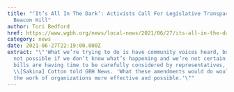 ```yaml
---
title: "‘It’s All In The Dark’: Activists Call For Legislative Transparency On
  Beacon Hill"
author: Tori Bedford
href: https://www.wgbh.org/news/local-news/2021/06/27/its-all-in-the-dark-activists-call-for-legislative-transparency-on-beacon-hill
category: news
date: 2021-06-27T22:19:00.000Z
extract: "\"'What we’re trying to do is have community voices heard, but that’s
  not possible if we don’t know what’s happening and we’re not certain that
  bills are having time to be carefully considered by representatives,'
  \\[Sakina] Cotton told GBH News. 'What these amendments would do would make
  the work of organizations more effective and possible.'\""
---
```

